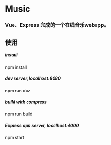 # Music

### Vue、Express 完成的一个在线音乐webapp。

## 使用


##### install
npm install

##### dev server, localhost:8080
npm run dev

##### build with compress
npm run build

##### Express app server, localhost:4000
npm start


